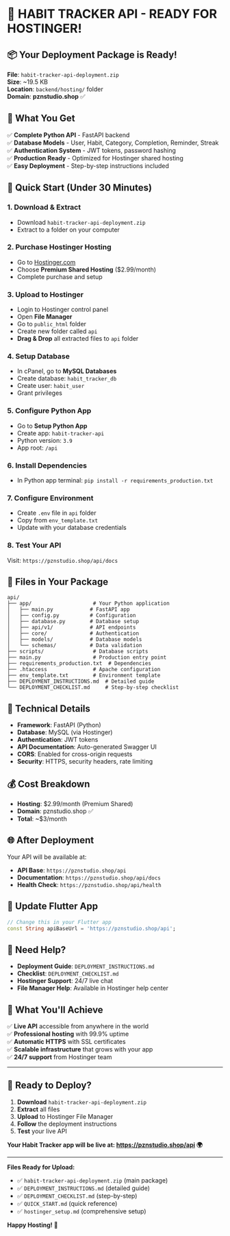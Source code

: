 # 🚀 **HABIT TRACKER API - READY FOR HOSTINGER!**

## 📦 **Your Deployment Package is Ready!**

**File**: `habit-tracker-api-deployment.zip`  
**Size**: ~19.5 KB  
**Location**: `backend/hosting/` folder  
**Domain**: **pznstudio.shop** ✅

## 🎯 **What You Get**

✅ **Complete Python API** - FastAPI backend  
✅ **Database Models** - User, Habit, Category, Completion, Reminder, Streak  
✅ **Authentication System** - JWT tokens, password hashing  
✅ **Production Ready** - Optimized for Hostinger shared hosting  
✅ **Easy Deployment** - Step-by-step instructions included  

## 🚀 **Quick Start (Under 30 Minutes)**

### **1. Download & Extract**
- Download `habit-tracker-api-deployment.zip`
- Extract to a folder on your computer

### **2. Purchase Hostinger Hosting**
- Go to [Hostinger.com](https://hostinger.com)
- Choose **Premium Shared Hosting** ($2.99/month)
- Complete purchase and setup

### **3. Upload to Hostinger**
- Login to Hostinger control panel
- Open **File Manager**
- Go to `public_html` folder
- Create new folder called `api`
- **Drag & Drop** all extracted files to `api` folder

### **4. Setup Database**
- In cPanel, go to **MySQL Databases**
- Create database: `habit_tracker_db`
- Create user: `habit_user`
- Grant privileges

### **5. Configure Python App**
- Go to **Setup Python App**
- Create app: `habit-tracker-api`
- Python version: `3.9`
- App root: `/api`

### **6. Install Dependencies**
- In Python app terminal: `pip install -r requirements_production.txt`

### **7. Configure Environment**
- Create `.env` file in `api` folder
- Copy from `env_template.txt`
- Update with your database credentials

### **8. Test Your API**
Visit: `https://pznstudio.shop/api/docs`

## 📁 **Files in Your Package**

```
api/
├── app/                    # Your Python application
│   ├── main.py            # FastAPI app
│   ├── config.py          # Configuration
│   ├── database.py        # Database setup
│   ├── api/v1/            # API endpoints
│   ├── core/              # Authentication
│   ├── models/            # Database models
│   └── schemas/           # Data validation
├── scripts/                # Database scripts
├── main.py                 # Production entry point
├── requirements_production.txt  # Dependencies
├── .htaccess               # Apache configuration
├── env_template.txt        # Environment template
├── DEPLOYMENT_INSTRUCTIONS.md  # Detailed guide
└── DEPLOYMENT_CHECKLIST.md     # Step-by-step checklist
```

## 🔧 **Technical Details**

- **Framework**: FastAPI (Python)
- **Database**: MySQL (via Hostinger)
- **Authentication**: JWT tokens
- **API Documentation**: Auto-generated Swagger UI
- **CORS**: Enabled for cross-origin requests
- **Security**: HTTPS, security headers, rate limiting

## 💰 **Cost Breakdown**

- **Hosting**: $2.99/month (Premium Shared)
- **Domain**: pznstudio.shop ✅
- **Total**: ~$3/month

## 🌐 **After Deployment**

Your API will be available at:
- **API Base**: `https://pznstudio.shop/api`
- **Documentation**: `https://pznstudio.shop/api/docs`
- **Health Check**: `https://pznstudio.shop/api/health`

## 📱 **Update Flutter App**

```dart
// Change this in your Flutter app
const String apiBaseUrl = 'https://pznstudio.shop/api';
```

## 🚨 **Need Help?**

- **Deployment Guide**: `DEPLOYMENT_INSTRUCTIONS.md`
- **Checklist**: `DEPLOYMENT_CHECKLIST.md`
- **Hostinger Support**: 24/7 live chat
- **File Manager Help**: Available in Hostinger help center

## 🎉 **What You'll Achieve**

✅ **Live API** accessible from anywhere in the world  
✅ **Professional hosting** with 99.9% uptime  
✅ **Automatic HTTPS** with SSL certificates  
✅ **Scalable infrastructure** that grows with your app  
✅ **24/7 support** from Hostinger team  

---

## 🚀 **Ready to Deploy?**

1. **Download** `habit-tracker-api-deployment.zip`
2. **Extract** all files
3. **Upload** to Hostinger File Manager
4. **Follow** the deployment instructions
5. **Test** your live API

**Your Habit Tracker app will be live at: https://pznstudio.shop/api 🌍**

---

**Files Ready for Upload:**
- ✅ `habit-tracker-api-deployment.zip` (main package)
- ✅ `DEPLOYMENT_INSTRUCTIONS.md` (detailed guide)
- ✅ `DEPLOYMENT_CHECKLIST.md` (step-by-step)
- ✅ `QUICK_START.md` (quick reference)
- ✅ `hostinger_setup.md` (comprehensive setup)

**Happy Hosting! 🚀**
